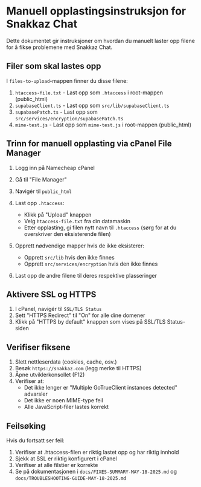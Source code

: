 # Manuell opplastingsinstruksjon for Snakkaz Chat

Dette dokumentet gir instruksjoner om hvordan du manuelt laster opp filene for å fikse problemene med Snakkaz Chat.

## Filer som skal lastes opp

I `files-to-upload`-mappen finner du disse filene:

1. `htaccess-file.txt` - Last opp som `.htaccess` i root-mappen (public_html)
2. `supabaseClient.ts` - Last opp som `src/lib/supabaseClient.ts` 
3. `supabasePatch.ts` - Last opp som `src/services/encryption/supabasePatch.ts`
4. `mime-test.js` - Last opp som `mime-test.js` i root-mappen (public_html)

## Trinn for manuell opplasting via cPanel File Manager

1. Logg inn på Namecheap cPanel
2. Gå til "File Manager"
3. Navigér til `public_html`
4. Last opp `.htaccess`:
   - Klikk på "Upload" knappen
   - Velg `htaccess-file.txt` fra din datamaskin
   - Etter opplasting, gi filen nytt navn til `.htaccess` (sørg for at du overskriver den eksisterende filen)

5. Opprett nødvendige mapper hvis de ikke eksisterer:
   - Opprett `src/lib` hvis den ikke finnes
   - Opprett `src/services/encryption` hvis den ikke finnes

6. Last opp de andre filene til deres respektive plasseringer

## Aktivere SSL og HTTPS

1. I cPanel, navigér til `SSL/TLS Status`
2. Sett "HTTPS Redirect" til "On" for alle dine domener
3. Klikk på "HTTPS by default" knappen som vises på SSL/TLS Status-siden

## Verifiser fiksene

1. Slett nettleserdata (cookies, cache, osv.)
2. Besøk `https://snakkaz.com` (legg merke til HTTPS)
3. Åpne utviklerkonsollet (F12)
4. Verifiser at:
   - Det ikke lenger er "Multiple GoTrueClient instances detected" advarsler
   - Det ikke er noen MIME-type feil
   - Alle JavaScript-filer lastes korrekt

## Feilsøking

Hvis du fortsatt ser feil:

1. Verifiser at .htaccess-filen er riktig lastet opp og har riktig innhold
2. Sjekk at SSL er riktig konfigurert i cPanel
3. Verifiser at alle filstier er korrekte
4. Se på dokumentasjonen i `docs/FIXES-SUMMARY-MAY-18-2025.md` og `docs/TROUBLESHOOTING-GUIDE-MAY-18-2025.md`
